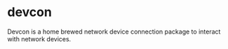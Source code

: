 # devcon

Devcon is a home brewed network device connection package to interact with network devices. 